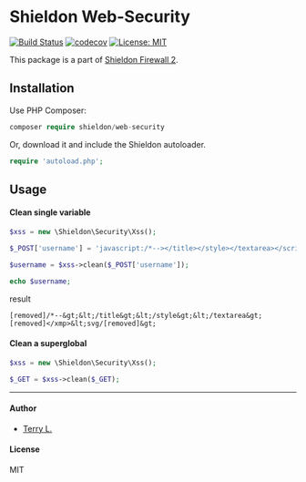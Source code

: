 # Shieldon Web-Security

[![Build Status](https://travis-ci.org/terrylinooo/web-security.svg?branch=master)](https://travis-ci.org/terrylinooo/web-security) [![codecov](https://codecov.io/gh/terrylinooo/web-security/branch/master/graph/badge.svg)](https://codecov.io/gh/terrylinooo/web-security) [![License: MIT](https://img.shields.io/badge/License-MIT-green.svg)](https://opensource.org/licenses/MIT)

This package is a part of [Shieldon Firewall 2](https://github.com/terrylinooo/shieldon).

## Installation

Use PHP Composer:

```php
composer require shieldon/web-security
```

Or, download it and include the Shieldon autoloader.
```php
require 'autoload.php';
```

## Usage

#### Clean single variable
```php
$xss = new \Shieldon\Security\Xss();

$_POST['username'] = 'javascript:/*--></title></style></textarea></script></xmp><svg/onload=\'+/"/+/onmouseover=1/+/[*/[]/+alert(1)//\'>';

$username = $xss->clean($_POST['username']);

echo $username;
```

result
```
[removed]/*--&gt;&lt;/title&gt;&lt;/style&gt;&lt;/textarea&gt;[removed]</xmp>&lt;svg/[removed]&gt;
```

#### Clean a superglobal
```php
$xss = new \Shieldon\Security\Xss();

$_GET = $xss->clean($_GET);
```


---

#### Author

- [Terry L.](https://terryl.in)

#### License

MIT
